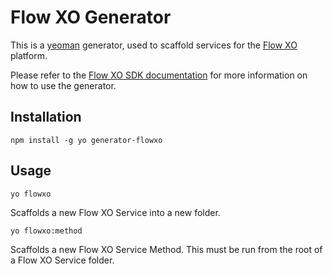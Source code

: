 Flow XO Generator
================

This is a [yeoman](http://yeoman.io) generator, used to scaffold services for the [Flow XO](http://flowxo.com) platform.

Please refer to the [Flow XO SDK documentation](http://github.com/flowxo/flowxo-sdk) for more information on how to use the generator.

## Installation
```
npm install -g yo generator-flowxo
```

## Usage
```
yo flowxo
```
Scaffolds a new Flow XO Service into a new folder.

```
yo flowxo:method
```
Scaffolds a new Flow XO Service Method. This must be run from the root of a Flow XO Service folder.

